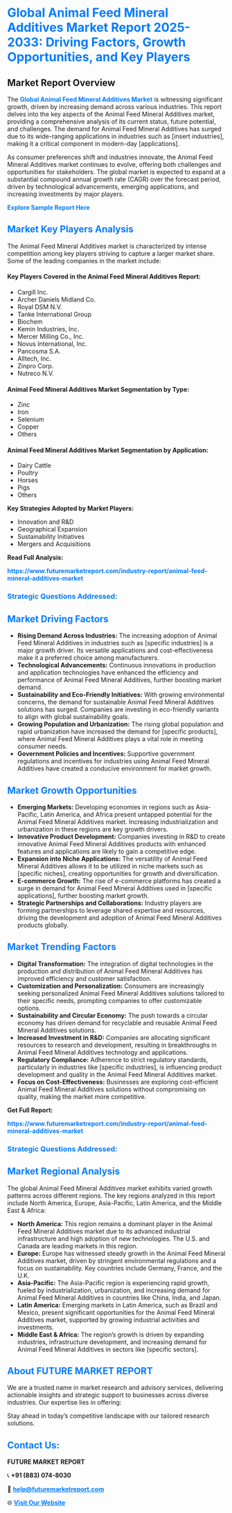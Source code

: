 <h1 style="color: #007BFF;">Global Animal Feed Mineral Additives Market Report 2025-2033: Driving Factors, Growth Opportunities, and Key Players</h1>

<section id="overview">
<h2>Market Report Overview</h2>
<p>The <a href="https://www.futuremarketreport.com/industry-report/animal-feed-mineral-additives-market" style="color: #007BFF; text-decoration: none;"><strong>Global Animal Feed Mineral Additives Market</strong></a> is witnessing significant growth, driven by increasing demand across various industries. This report delves into the key aspects of the Animal Feed Mineral Additives market, providing a comprehensive analysis of its current status, future potential, and challenges. The demand for Animal Feed Mineral Additives has surged due to its wide-ranging applications in industries such as [insert industries], making it a critical component in modern-day [applications].</p>
<p>As consumer preferences shift and industries innovate, the Animal Feed Mineral Additives market continues to evolve, offering both challenges and opportunities for stakeholders. The global market is expected to expand at a substantial compound annual growth rate (CAGR) over the forecast period, driven by technological advancements, emerging applications, and increasing investments by major players.</p>
</section>

<section id="overview">
<p><a href="https://www.futuremarketreport.com/request-sample/reportId=57947" style="color: #007BFF; text-decoration: none;"><strong>Explore Sample Report Here</strong></a></p>
</section>

<section id="key-players">
<h2 style="color: #007BFF;">Market Key Players Analysis</h2>
<p>The Animal Feed Mineral Additives market is characterized by intense competition among key players striving to capture a larger market share. Some of the leading companies in the market include:</p>
<h4>Key Players Covered in the Animal Feed Mineral Additives Report:</h4>
<ul><li>Cargill Inc.</li><li>Archer Daniels Midland Co.</li><li>Royal DSM N.V.</li><li>Tanke International Group</li><li>Biochem</li><li>Kemin Industries, Inc.</li><li>Mercer Milling Co., Inc.</li><li>Novus International, Inc.</li><li>Pancosma S.A.</li><li>Alltech, Inc.</li><li>Zinpro Corp.</li><li>Nutreco N.V.</li></ul>
<h4>Animal Feed Mineral Additives Market Segmentation by Type:</h4>
<ul><li>Zinc</li><li>Iron</li><li>Selenium</li><li>Copper</li><li>Others</li></ul>

<h4>Animal Feed Mineral Additives Market Segmentation by Application:</h4>
<ul><li>Dairy Cattle</li><li>Poultry</li><li>Horses</li><li>Pigs</li><li>Others</li></ul>
<p><strong>Key Strategies Adopted by Market Players:</strong></p>
<ul>
<li>Innovation and R&D</li>
<li>Geographical Expansion</li>
<li>Sustainability Initiatives</li>
<li>Mergers and Acquisitions</li>
</ul>
</section>

<section>
<p><strong>Read Full Analysis: </strong></p><a href="https://www.futuremarketreport.com/industry-report/animal-feed-mineral-additives-market" style="color: #007BFF; text-decoration: none;"><strong>https://www.futuremarketreport.com/industry-report/animal-feed-mineral-additives-market</strong></a>
<h3 style="color: #007BFF;">Strategic Questions Addressed:</h3>
</section>

<section id="driving-factors">
<h2 style="color: #007BFF;">Market Driving Factors</h2>
<ul>
<li><strong>Rising Demand Across Industries:</strong> The increasing adoption of Animal Feed Mineral Additives in industries such as [specific industries] is a major growth driver. Its versatile applications and cost-effectiveness make it a preferred choice among manufacturers.</li>
<li><strong>Technological Advancements:</strong> Continuous innovations in production and application technologies have enhanced the efficiency and performance of Animal Feed Mineral Additives, further boosting market demand.</li>
<li><strong>Sustainability and Eco-Friendly Initiatives:</strong> With growing environmental concerns, the demand for sustainable Animal Feed Mineral Additives solutions has surged. Companies are investing in eco-friendly variants to align with global sustainability goals.</li>
<li><strong>Growing Population and Urbanization:</strong> The rising global population and rapid urbanization have increased the demand for [specific products], where Animal Feed Mineral Additives plays a vital role in meeting consumer needs.</li>
<li><strong>Government Policies and Incentives:</strong> Supportive government regulations and incentives for industries using Animal Feed Mineral Additives have created a conducive environment for market growth.</li>
</ul>
</section>

<section id="growth-opportunities">
<h2 style="color: #007BFF;">Market Growth Opportunities</h2>
<ul>
<li><strong>Emerging Markets:</strong> Developing economies in regions such as Asia-Pacific, Latin America, and Africa present untapped potential for the Animal Feed Mineral Additives market. Increasing industrialization and urbanization in these regions are key growth drivers.</li>
<li><strong>Innovative Product Development:</strong> Companies investing in R&D to create innovative Animal Feed Mineral Additives products with enhanced features and applications are likely to gain a competitive edge.</li>
<li><strong>Expansion into Niche Applications:</strong> The versatility of Animal Feed Mineral Additives allows it to be utilized in niche markets such as [specific niches], creating opportunities for growth and diversification.</li>
<li><strong>E-commerce Growth:</strong> The rise of e-commerce platforms has created a surge in demand for Animal Feed Mineral Additives used in [specific applications], further boosting market growth.</li>
<li><strong>Strategic Partnerships and Collaborations:</strong> Industry players are forming partnerships to leverage shared expertise and resources, driving the development and adoption of Animal Feed Mineral Additives products globally.</li>
</ul>
</section>

<section id="trending-factors">
<h2 style="color: #007BFF;">Market Trending Factors</h2>
<ul>
<li><strong>Digital Transformation:</strong> The integration of digital technologies in the production and distribution of Animal Feed Mineral Additives has improved efficiency and customer satisfaction.</li>
<li><strong>Customization and Personalization:</strong> Consumers are increasingly seeking personalized Animal Feed Mineral Additives solutions tailored to their specific needs, prompting companies to offer customizable options.</li>
<li><strong>Sustainability and Circular Economy:</strong> The push towards a circular economy has driven demand for recyclable and reusable Animal Feed Mineral Additives solutions.</li>
<li><strong>Increased Investment in R&D:</strong> Companies are allocating significant resources to research and development, resulting in breakthroughs in Animal Feed Mineral Additives technology and applications.</li>
<li><strong>Regulatory Compliance:</strong> Adherence to strict regulatory standards, particularly in industries like [specific industries], is influencing product development and quality in the Animal Feed Mineral Additives market.</li>
<li><strong>Focus on Cost-Effectiveness:</strong> Businesses are exploring cost-efficient Animal Feed Mineral Additives solutions without compromising on quality, making the market more competitive.</li>
</ul>
</section>

<section>
<p><strong>Get Full Report: </strong></p><a href="https://www.futuremarketreport.com/industry-report/animal-feed-mineral-additives-market" style="color: #007BFF; text-decoration: none;"><strong>https://www.futuremarketreport.com/industry-report/animal-feed-mineral-additives-market</strong></a>
<h3 style="color: #007BFF;">Strategic Questions Addressed:</h3>
</section>


<section id="regional-analysis">
<h2 style="color: #007BFF;">Market Regional Analysis</h2>
<p>The global Animal Feed Mineral Additives market exhibits varied growth patterns across different regions. The key regions analyzed in this report include North America, Europe, Asia-Pacific, Latin America, and the Middle East & Africa:</p>
<ul>
<li><strong>North America:</strong> This region remains a dominant player in the Animal Feed Mineral Additives market due to its advanced industrial infrastructure and high adoption of new technologies. The U.S. and Canada are leading markets in this region.</li>
<li><strong>Europe:</strong> Europe has witnessed steady growth in the Animal Feed Mineral Additives market, driven by stringent environmental regulations and a focus on sustainability. Key countries include Germany, France, and the U.K.</li>
<li><strong>Asia-Pacific:</strong> The Asia-Pacific region is experiencing rapid growth, fueled by industrialization, urbanization, and increasing demand for Animal Feed Mineral Additives in countries like China, India, and Japan.</li>
<li><strong>Latin America:</strong> Emerging markets in Latin America, such as Brazil and Mexico, present significant opportunities for the Animal Feed Mineral Additives market, supported by growing industrial activities and investments.</li>
<li><strong>Middle East & Africa:</strong> The region’s growth is driven by expanding industries, infrastructure development, and increasing demand for Animal Feed Mineral Additives in sectors like [specific sectors].</li>
</ul>
</section>

<footer>
<h2 style="color: #007BFF;">About FUTURE MARKET REPORT</h2>
<p>We are a trusted name in market research and advisory services, delivering actionable insights and strategic support to businesses across diverse industries. Our expertise lies in offering:</p>

<p>Stay ahead in today’s competitive landscape with our tailored research solutions.</p>

<h2 style="color: #007BFF;">Contact Us:</h2>
<p><strong>FUTURE MARKET REPORT</strong></p>
<p>📞 <strong>+91 (883) 074-8030</strong></p>
<p>📧 <strong><a href="mailto:help@futuremarketreport.com" style="color: #007BFF;">help@futuremarketreport.com</a></strong></p>
<p>🌐 <strong><a href="https://www.futuremarketreport.com/" style="color: #007BFF;">Visit Our Website</a></strong></p>
</footer>
